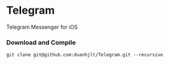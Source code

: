 # Telegram
Telegram Messenger for iOS

### Download and Compile

```
git clone git@github.com:duanhjlt/Telegram.git --recursive
```
